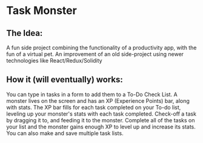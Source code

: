 # Task Monster

## The Idea:

A fun side project combining the functionality of a productivity app, with the fun of a virtual pet. An improvement of an old side-project using newer technologies like React/Redux/Solidity

## How it (will eventually) works: 

You can type in tasks in a form to add them to a To-Do Check List. A monster lives on the screen and has an XP (Experience Points) bar, along with stats. The XP bar fills for each task completed on your To-do list, leveling up your monster's stats with each task completed. Check-off a task by dragging it to, and feeding it to the monster. Complete all of the tasks on your list and the monster gains enough XP to level up and increase its stats. You can also make and save multiple task lists.
